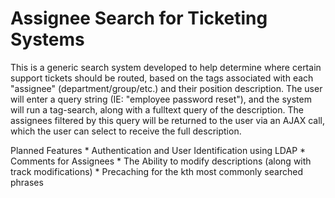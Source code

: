 # Assignee Search for Ticketing Systems

This is a generic search system developed to help determine where certain support tickets should be routed, based on the tags associated with each "assignee" (department/group/etc.) and their position description. The user will enter a query string (IE: "employee password reset"), and the system will run a tag-search, along with a fulltext query of the description. The assignees filtered by this query will be returned to the user via an AJAX call, which the user can select to receive the full description.





Planned Features
	* Authentication and User Identification using LDAP
	* Comments for Assignees
	* The Ability to modify descriptions (along with track modifications)
	* Precaching for the kth most commonly searched phrases